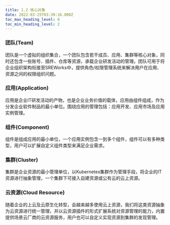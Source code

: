 ```yaml
---
title: 1.2 核心对象
date: 2022-03-25T03:39:16.000Z
toc_max_heading_level: 6
toc_min_heading_level: 2
---
```



<a name="OiVi0"></a>

### 团队(Team)
团队是一个虚拟的组织集合，一个团队包含若干成员、应用、集群等核心对象，同时还包含一些账号、插件、仓库等资源，承载企业研发活动的管理。团队可用于将企业组织架构衔接至SREWorks中，提供角色/权限管理系统来解决用户在应用、资源之间的权限组织问题。

<a name="y6JEi"></a>

### 应用(Application)
应用是企业IT研发活动的产物，也是企业业务价值的载体，应用由组件组成，作为分发企业软件制品的最小单位。围绕应用的管理包括：应用开发、应用市场及应用实例管理。

<a name="s3vpy"></a>

### 组件(Component)
组件是组成应用的最小单位，一个应用实例包含一到多个组件，组件可以有多种类型，用户可以扩展自定义组件类型来满足企业需求。

<a name="ylpiB"></a>

### 集群(Cluster)
集群是企业资源的最小管理单位，以Kubernetes集群作为管理手段，将企业的IT资源进行抽象管理，一个集群下可接入自建资源或公有云的云上资源。

<a name="PEuYQ"></a>

### 云资源(Cloud Resource)
随着企业的上云及云原生化转型，会越来越多使用云上资源，我们将这类资源抽象为云资源进行统一管理，并以云资源插件的形式扩展系统对资源管理的能力，内置提供场景云厂商的云资源服务，用户也可以自定义实现资源到集群的发现管理。
